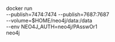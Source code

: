 docker run \
--publish=7474:7474 --publish=7687:7687 \
--volume=$HOME/neo4j/data:/data \
--env NEO4J_AUTH=neo4j/PAsswOr1 \
neo4j